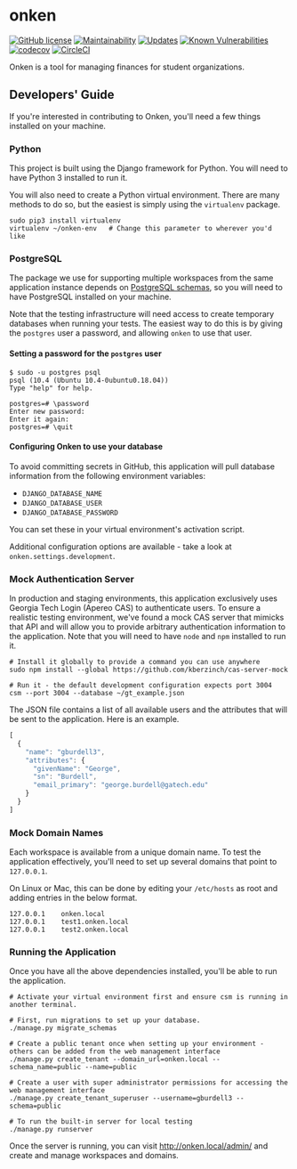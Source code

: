 
# onken

[![GitHub license](https://img.shields.io/github/license/robojackets/onken.svg?style=flat-square)](https://raw.githubusercontent.com/robojackets/onken/master/LICENSE)
[![Maintainability](https://api.codeclimate.com/v1/badges/77e98a2e1f866f25c82d/maintainability)](https://codeclimate.com/github/RoboJackets/onken/maintainability)
[![Updates](https://pyup.io/repos/github/RoboJackets/onken/shield.svg)](https://pyup.io/repos/github/RoboJackets/onken/)
[![Known Vulnerabilities](https://snyk.io/test/github/RoboJackets/onken/badge.svg?targetFile=requirements.txt)](https://snyk.io/test/github/RoboJackets/onken?targetFile=requirements.txt)
[![codecov](https://codecov.io/gh/RoboJackets/onken/branch/master/graph/badge.svg)](https://codecov.io/gh/RoboJackets/onken)
[![CircleCI](https://circleci.com/gh/RoboJackets/onken.svg?style=svg)](https://circleci.com/gh/RoboJackets/onken)

Onken is a tool for managing finances for student organizations.

## Developers' Guide

If you're interested in contributing to Onken, you'll need a few things installed on your machine.

### Python

This project is built using the Django framework for Python. You will need to have Python 3 installed to run it.

You will also need to create a Python virtual environment. There are many methods to do so, but the easiest is simply using the `virtualenv` package.

```shell
sudo pip3 install virtualenv
virtualenv ~/onken-env   # Change this parameter to wherever you'd like
```

### PostgreSQL

The package we use for supporting multiple workspaces from the same application instance depends on [PostgreSQL schemas](https://www.postgresql.org/docs/devel/static/ddl-schemas.html), so you will need to have PostgreSQL installed on your machine.

Note that the testing infrastructure will need access to create temporary databases when running your tests. The easiest way to do this is by giving the `postgres` user a password, and allowing `onken` to use that user.
#### Setting a password for the `postgres` user

```
$ sudo -u postgres psql
psql (10.4 (Ubuntu 10.4-0ubuntu0.18.04))
Type "help" for help.

postgres=# \password
Enter new password:
Enter it again:
postgres=# \quit
```

#### Configuring Onken to use your database

To avoid committing secrets in GitHub, this application will pull database information from the following environment variables:

 - `DJANGO_DATABASE_NAME`
 - `DJANGO_DATABASE_USER`
 - `DJANGO_DATABASE_PASSWORD`

You can set these in your virtual environment's activation script.

Additional configuration options are available - take a look at `onken.settings.development`.

### Mock Authentication Server

In production and staging environments, this application exclusively uses Georgia Tech Login (Apereo CAS) to authenticate users. To ensure a realistic testing environment, we've found a mock CAS server that mimicks that API and will allow you to provide arbitrary authentication information to the application. Note that you will need to have `node` and `npm` installed to run it.

```shell
# Install it globally to provide a command you can use anywhere
sudo npm install --global https://github.com/kberzinch/cas-server-mock

# Run it - the default development configuration expects port 3004
csm --port 3004 --database ~/gt_example.json
```

The JSON file contains a list of all available users and the attributes that will be sent to the application. Here is an example.

```javascript
[
  {
    "name": "gburdell3",
    "attributes": {
      "givenName": "George",
      "sn": "Burdell",
      "email_primary": "george.burdell@gatech.edu"
    }
  }
]
```

### Mock Domain Names

Each workspace is available from a unique domain name. To test the application effectively, you'll need to set up several domains that point to `127.0.0.1`.

On Linux or Mac, this can be done by editing your `/etc/hosts` as root and adding entries in the below format.

```
127.0.0.1    onken.local
127.0.0.1    test1.onken.local
127.0.0.1    test2.onken.local
```

### Running the Application

Once you have all the above dependencies installed, you'll be able to run the application.

```shell
# Activate your virtual environment first and ensure csm is running in another terminal.

# First, run migrations to set up your database.
./manage.py migrate_schemas

# Create a public tenant once when setting up your environment - others can be added from the web management interface
./manage.py create_tenant --domain_url=onken.local --schema_name=public --name=public

# Create a user with super administrator permissions for accessing the web management interface
./manage.py create_tenant_superuser --username=gburdell3 --schema=public

# To run the built-in server for local testing
./manage.py runserver
```

Once the server is running, you can visit http://onken.local/admin/ and create and manage workspaces and domains.
